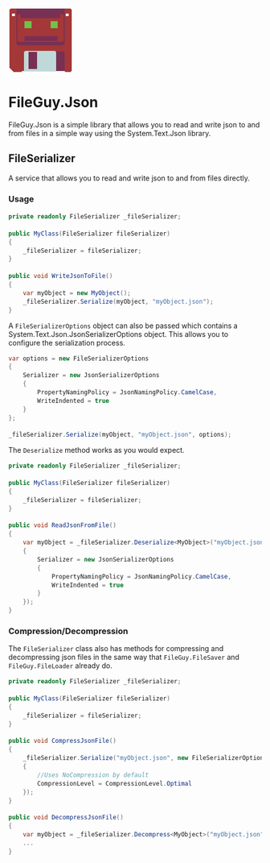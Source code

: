 ![FileGuy](https://github.com/Moreault/FileGuy/blob/master/fileguy.png)
# FileGuy.Json

FileGuy.Json is a simple library that allows you to read and write json to and from files in a simple way using the System.Text.Json library.

## FileSerializer
A service that allows you to read and write json to and from files directly.

### Usage
```cs
private readonly FileSerializer _fileSerializer;

public MyClass(FileSerializer fileSerializer)
{
	_fileSerializer = fileSerializer;
}

public void WriteJsonToFile()
{
	var myObject = new MyObject();
	_fileSerializer.Serialize(myObject, "myObject.json");
}
```

A `FileSerializerOptions` object can also be passed which contains a System.Text.Json.JsonSerializerOptions object. This allows you to configure the serialization process.

```cs
var options = new FileSerializerOptions
{
	Serializer = new JsonSerializerOptions
	{
		PropertyNamingPolicy = JsonNamingPolicy.CamelCase,
		WriteIndented = true
	}
};

_fileSerializer.Serialize(myObject, "myObject.json", options);
```

The `Deserialize` method works as you would expect.

```cs
private readonly FileSerializer _fileSerializer;

public MyClass(FileSerializer fileSerializer)
{
	_fileSerializer = fileSerializer;
}

public void ReadJsonFromFile()
{
	var myObject = _fileSerializer.Deserialize<MyObject>("myObject.json", new FileSerializerOptions
	{
		Serializer = new JsonSerializerOptions
		{
			PropertyNamingPolicy = JsonNamingPolicy.CamelCase,
			WriteIndented = true
		}
	});
}
```

### Compression/Decompression
The `FileSerializer` class also has methods for compressing and decompressing json files in the same way that `FileGuy.FileSaver` and `FileGuy.FileLoader` already do.

```cs
private readonly FileSerializer _fileSerializer;

public MyClass(FileSerializer fileSerializer)
{
	_fileSerializer = fileSerializer;
}

public void CompressJsonFile()
{
	_fileSerializer.Serialize("myObject.json", new FileSerializerOptions
	{
		//Uses NoCompression by default
		CompressionLevel = CompressionLevel.Optimal
	});
}

public void DecompressJsonFile()
{
	var myObject = _fileSerializer.Decompress<MyObject>("myObject.json");
	...
}
```